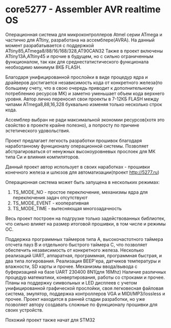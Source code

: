 # core5277 - Assembler AVR realtime OS
Операционная система для микроконтроллеров Atmel серии ATmega и частично для ATtiny, разработана на ассемблере(AVRA).
На данный момент разрабатывается с поддержкой ATtiny85,ATmega8/88/16/168/328,AT90CAN32
Также в проект включены ATtiny13A,ATtiny45 и прочие в будущем, но с сильно ограниченным функционалом, так как для среднестатистического функционала необходимо минимум 8КБ FLASH.

Благодаря унифицированной прослойки в виде процедур ядра и драйверов достигается независимость кода от конкретного железа(по большему счету, что в свою очередь приводит к дополнительному потреблению ресурсов МК) и заметно уменьшает объем кода верхнего уровня.
Автор лично переносил свои проекты в 7-12КБ FLASH между чипами ATmega8,88,16,328 буквально изменяя только несколько строк кода.

Ассемблер выбран не ради максимальной экономии ресурсов(хотя это свойство в проекте крайне полезно), а попросту по причине эстетического удовольствия.

Проект предлагает легкость разработки прошивок благодаря наработанному функционалу операционной системы.
Позволяет абстрагироваться от ненужных высокоуровневых прослоек для МК типа Си и влияния компиляторов.

Данный проект автор использует в своих наработках - прошивки конечного железа и шлюзов для автоматизации(проект http://5277.ru)

Операционная система может быть запущена в нескольких режимах:
1) TS_MODE_NO - простое переключение, механизмы ядра для переключения задач отсутствуют
2) TS_MODE_EVENT - кооперативная
3) TS_MODE_TIME - вытесняющая многозадачность

Весь проект построен на подгрузке только задействованных библиотек, что сильно влияет на размер итоговой прошивки, в том числе и режимы ОС.

Поддержка программных таймеров типа A, высокочастотного таймера отсчета пауз B и отдельного быстрого таймера C, что позволяет обеспечить независимость от конкретного железа.
Несколько реализаций UART, аппаратная, программная, программная быстрая, и два типа логирования.
Реализация BEEP'ера, датчиков температуры и влажности, SD карты и прочее.
Механизмы ввода/вывода c буферизацией на базе UART 230400 8N1(для 16Mhz)
Наличие различных процедур математики, конвертирования, работы со строками и прочее.
Планы на поддержку символьных и LED дисплеев с учетом унифицированной графической прослойки, своя легковесная файловая система, эмулятор, поддержка контроллеров VGA и MIDI/MP3/lossless и прочее.
Проект находится в ранней стадии разработки, но уже позволяет автору создавать сложные по функционалу прошивки для своих устройств.

Похожий проект также начат для STM32






